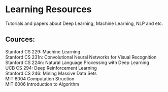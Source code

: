 # Learning Resources
Tutorials and papers about Deep Learning, Machine Learning, NLP and etc.

## Cources: 
Stanford CS 229: Machine Learning <br>
Stanford CS 231n: Convolutional Neural Networks for Visual Recognition <br>
Stanford CS 224n: Natural Language Processing with Deep Learning <br>
UCB CS 294: Deep Reinforcement Learning <br>
Stanford CS 246: Mining Massive Data Sets <br>
MIT 6004 Computation Struction <br>
MIT 6006 Introduction to Algorithm <br>
